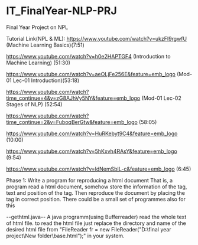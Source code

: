 # IT_FinalYear-NLP-PRJ
Final Year Project on NPL

Tutorial Link(NPL & ML):
https://www.youtube.com/watch?v=ukzFI9rgwfU (Machine Learning Basics)(7:51)

https://www.youtube.com/watch?v=h0e2HAPTGF4 (Introduction to Machine Learning) (51:30)

https://www.youtube.com/watch?v=aeOLjFe256E&feature=emb_logo (Mod-01 Lec-01 Introduction)(53:18)

https://www.youtube.com/watch?time_continue=4&v=zG8AJhVy5NY&feature=emb_logo (Mod-01 Lec-02 Stages of NLP) (52:54)

https://www.youtube.com/watch?time_continue=2&v=FuboqBerGtw&feature=emb_logo  (58:05)

https://www.youtube.com/watch?v=HuRKebyt9C4&feature=emb_logo (10:00)

https://www.youtube.com/watch?v=5hKxvh4RAsY&feature=emb_logo (9:54)

https://www.youtube.com/watch?v=ldNemSbIL-c&feature=emb_logo (6:45)


 Phase 1:
Write a program for reproducing a html document
That is, a program read a html document, somehow store the information of the tag,  text and position of the tag.
Then reproduce the document by placing the tag in correct position.
There could be a small set of programmes also for this

--gethtml.java--
A java programm(using Bufferreader) read the whole text of html file.
to read the html file just replace the directory and name of the desired html file from "FileReader fr = new FileReader("D:\\final year project\\New folder\\base.html");" in your system.
